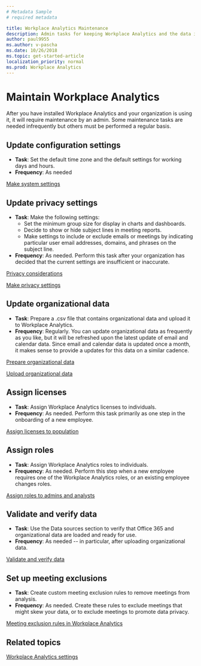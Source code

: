 ```yaml
---
# Metadata Sample
# required metadata

title: Workplace Analytics Maintenance
description: Admin tasks for keeping Workplace Analytics and the data it uses up-to-date
author: paul9955
ms.author: v-pascha
ms.date: 10/26/2018
ms.topic: get-started-article
localization_priority: normal 
ms.prod: Workplace Analytics
---
```


# Maintain Workplace Analytics

After you have installed Workplace Analytics and your organization is using it, it will require maintenance by an admin. Some maintenance tasks are needed infrequently but others must be performed a regular basis.  

## Update configuration settings

 * **Task**: Set the default time zone and the default settings for working days and hours.  
 * **Frequency**: As needed 

[Make system settings](configure-wpa-settings.md#system-settings)

## Update privacy settings

 * **Task**: Make the following settings: 
    * Set the minimum group size for display in charts and dashboards. 
    * Decide to show or hide subject lines in meeting reports.
    * Make settings to include or exclude emails or meetings by indicating particular user email addresses, domains, and phrases on the subject line.
 * **Frequency**: As needed. Perform this task after your organization has decided that the current settings are insufficient or inaccurate. 

[Privacy considerations](../privacy/privacy-considerations.md)

[Make privacy settings](configure-wpa-privacy-settings.md)

## Update organizational data 

 * **Task**: Prepare a .csv file that contains organizational data and upload it to Workplace Analytics.  
 * **Frequency**: Regularly. You can update organizational data as frequently as you like, but it will be refreshed upon the latest update of email and calendar data. Since email and calendar data is updated once a month, it makes sense to provide a updates for this data on a similar cadence.

[Prepare organizational data](prepare-organizational-data.md)

[Upload organizational data](upload-organizational-data.md)

## Assign licenses  

 * **Task**: Assign Workplace Analytics licenses to individuals.  
 * **Frequency**: As needed. Perform this task primarily as one step in the onboarding of a new employee. 

[Assign licenses to population](assign-licenses-to-population.md)

## Assign roles

 * **Task**: Assign Workplace Analytics roles to individuals.  
 * **Frequency**: As needed. Perform this step when a new employee requires one of the Workplace Analytics roles, or an existing employee changes roles. 

[Assign roles to admins and analysts](assign-roles-to-wpa-admins.md)

## Validate and verify data

 * **Task**: Use the Data sources section to verify that Office 365 and organizational data are loaded and ready for use.
 * **Frequency**: As needed -- in particular, after uploading organizational data. 

[Validate and verify data](validate-verify-data.md)

## Set up meeting exclusions

 * **Task**: Create custom meeting exclusion rules to remove meetings from analysis.  
 * **Frequency**: As needed. Create these rules to exclude meetings that might skew your data, or to exclude meetings to promote data privacy. 

[Meeting exclusion rules in Workplace Analytics](../tutorials/meeting-exclusions-intro.md)

## Related topics

[Workplace Analytics settings](../use/settings.md)

